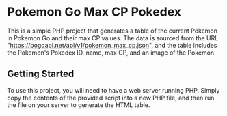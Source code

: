 # Pokemon Go Max CP Pokedex

This is a simple PHP project that generates a table of the current Pokemon in Pokemon Go and their max CP values. The data is sourced from the URL "https://pogoapi.net/api/v1/pokemon_max_cp.json", and the table includes the Pokemon's Pokedex ID, name, max CP, and an image of the Pokemon.

## Getting Started

To use this project, you will need to have a web server running PHP. Simply copy the contents of the provided script into a new PHP file, and then run the file on your server to generate the HTML table.
